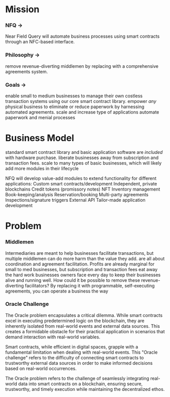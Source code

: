 
# Mission
### NFQ →
Near Field Query will automate business processes using smart contracts through an NFC-based interface.

### Philosophy →
remove revenue-diverting middlemen by replacing with a comprehensive agreements system.


### Goals → 
enable small to medium businesses to manage their own costless transaction systems using our core smart contract library. 
empower *any* physical business to eliminate or reduce paperwork by harnessing automated agreements.
scale and increase type of applications
automate paperwork and menial processes

# Business Model
standard smart contract library and basic application software are *included* with hardware purchase.
liberate businesses away from subscription and transaction fees.
scale to many types of basic businesses, which will likely add more modules in their lifecycle

NFQ will develop value-add modules to extend functionality for different applications:
Custom smart contracts/development
Independent, private blockchains
Credit tokens (promissory notes)
NFT Inventory management
Book-keeping/analysis
Reservation/booking
Multi-party agreements
Inspections/signature triggers
External API
Tailor-made application development


# Problem
### Middlemen
Intermediaries are meant to help businesses facilitate transactions, but multiple middlemen can do more harm than the value they add. are all about coordination and agreement facilitation. Profits are already marginal for small to med businesses, but subscription and transaction fees eat away the hard work businesses owners face every day to keep their businesses alive and running well.
How could it be possible to remove these revenue-diverting facilitators?
By replacing it with programmable, self-executing agreements, you can operate a business the way  

### Oracle Challenge
The Oracle problem encapsulates a critical dilemma. While smart contracts excel in executing predetermined logic on the blockchain, they are inherently isolated from real-world events and external data sources. This creates a formidable obstacle for their practical application in scenarios that demand interaction with real-world variables.

Smart contracts, while efficient in digital spaces, grapple with a fundamental limitation when dealing with real-world events. This "Oracle challenge" refers to the difficulty of connecting smart contracts to trustworthy external data sources in order to make informed decisions based on real-world occurrences.

The Oracle problem refers to the challenge of seamlessly integrating real-world data into smart contracts on a blockchain, ensuring secure, trustworthy, and timely execution while maintaining the decentralized ethos.